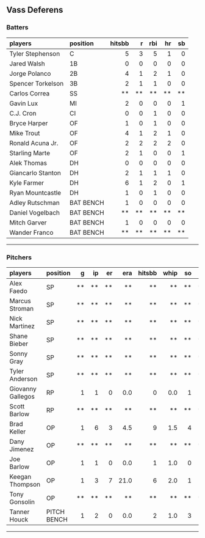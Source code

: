 ## Vass Deferens

### Batters

 
|players           |position  | hitsbb|  r| rbi| hr| sb| 
|:-----------------|:---------|------:|--:|---:|--:|--:| 
|Tyler Stephenson  |C         |      5|  3|   5|  1|  0| 
|Jared Walsh       |1B        |      0|  0|   0|  0|  0| 
|Jorge Polanco     |2B        |      4|  1|   2|  1|  0| 
|Spencer Torkelson |3B        |      2|  1|   1|  0|  0| 
|Carlos Correa     |SS        |     **| **|  **| **| **| 
|Gavin Lux         |MI        |      2|  0|   0|  0|  1| 
|C.J. Cron         |CI        |      0|  0|   1|  0|  0| 
|Bryce Harper      |OF        |      1|  0|   1|  0|  0| 
|Mike Trout        |OF        |      4|  1|   2|  1|  0| 
|Ronald Acuna Jr.  |OF        |      2|  2|   2|  2|  0| 
|Starling Marte    |OF        |      2|  1|   0|  0|  1| 
|Alek Thomas       |DH        |      0|  0|   0|  0|  0| 
|Giancarlo Stanton |DH        |      2|  1|   1|  1|  0| 
|Kyle Farmer       |DH        |      6|  1|   2|  0|  1| 
|Ryan Mountcastle  |DH        |      1|  0|   1|  0|  0| 
|Adley Rutschman   |BAT BENCH |      1|  0|   0|  0|  0| 
|Daniel Vogelbach  |BAT BENCH |     **| **|  **| **| **| 
|Mitch Garver      |BAT BENCH |      1|  0|   0|  0|  0| 
|Wander Franco     |BAT BENCH |     **| **|  **| **| **| 


* * *

### Pitchers

 
|players           |position    |  g| ip| er|  era| hitsbb| whip| so|  w| sv| 
|:-----------------|:-----------|--:|--:|--:|----:|------:|----:|--:|--:|--:| 
|Alex Faedo        |SP          | **| **| **|   **|     **|   **| **| **| **| 
|Marcus Stroman    |SP          | **| **| **|   **|     **|   **| **| **| **| 
|Nick Martinez     |SP          | **| **| **|   **|     **|   **| **| **| **| 
|Shane Bieber      |SP          | **| **| **|   **|     **|   **| **| **| **| 
|Sonny Gray        |SP          | **| **| **|   **|     **|   **| **| **| **| 
|Tyler Anderson    |SP          | **| **| **|   **|     **|   **| **| **| **| 
|Giovanny Gallegos |RP          |  1|  1|  0|  0.0|      0|  0.0|  1|  0|  0| 
|Scott Barlow      |RP          | **| **| **|   **|     **|   **| **| **| **| 
|Brad Keller       |OP          |  1|  6|  3|  4.5|      9|  1.5|  4|  0|  0| 
|Dany Jimenez      |OP          | **| **| **|   **|     **|   **| **| **| **| 
|Joe Barlow        |OP          |  1|  1|  0|  0.0|      1|  1.0|  0|  0|  1| 
|Keegan Thompson   |OP          |  1|  3|  7| 21.0|      6|  2.0|  1|  0|  0| 
|Tony Gonsolin     |OP          | **| **| **|   **|     **|   **| **| **| **| 
|Tanner Houck      |PITCH BENCH |  1|  2|  0|  0.0|      2|  1.0|  3|  1|  0| 


* * *


